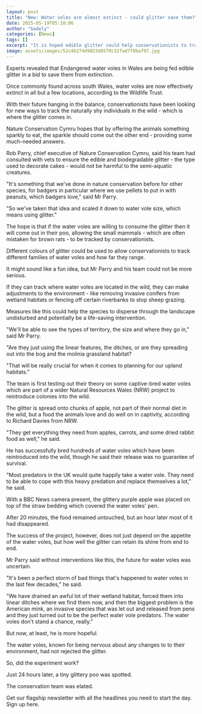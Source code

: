 ```yaml
---
layout: post
title: "New: Water voles are almost extinct - could glitter save them?"
date: 2025-05-19T05:10:06
author: "badely"
categories: [News]
tags: []
excerpt: "It is hoped edible glitter could help conservationists to track the shy species in the wild."
image: assets/images/52c4b274d9023d8579c32fad7f8baf97.jpg
---
```


Experts revealed that Endangered water voles in Wales are being fed edible glitter in a bid to save them from extinction.

Once commonly found across south Wales, water voles are now effectively extinct in all but a few locations, according to the Wildlife Trust.

With their future hanging in the balance, conservationists have been looking for new ways to track the naturally shy individuals in the wild - which is where the glitter comes in.

Nature Conservation Cymru hopes that by offering the animals something sparkly to eat, the sparkle should come out the other end - providing some much-needed answers. 

Rob Parry, chief executive of Nature Conservation Cymru, said his team had consulted with vets to ensure the edible and biodegradable glitter - the type used to decorate cakes - would not be harmful to the semi-aquatic creatures.

"It's something that we've done in nature conservation before for other species, for badgers in particular where we use pellets to put in with peanuts, which badgers love," said Mr Parry.

"So we've taken that idea and scaled it down to water vole size, which means using glitter."

The hope is that if the water voles are willing to consume the glitter then it will come out in their poo, allowing the small mammals - which are often mistaken for brown rats - to be tracked by conservationists. 

Different colours of glitter could be used to allow conservationists to track different families of water voles and how far they range.

It might sound like a fun idea, but Mr Parry and his team could not be more serious. 

If they can track where water voles are located in the wild, they can make adjustments to the environment - like removing invasive conifers from wetland habitats or fencing off certain riverbanks to stop sheep grazing. 

Measures like this could help the species to disperse through the landscape undisturbed and potentially be a life-saving intervention.

"We'll be able to see the types of territory, the size and where they go in," said Mr Parry.

"Are they just using the linear features, the ditches, or are they spreading out into the bog and the molinia grassland habitat? 

"That will be really crucial for when it comes to planning for our upland habitats."

The team is first testing out their theory on some captive-bred water voles which are part of a wider Natural Resources Wales (NRW)  project to reintroduce colonies into the wild.

The glitter is spread onto chunks of apple, not part of their normal diet in the wild, but a food the animals love and do well on in captivity, according to Richard Davies from NRW.

"They get everything they need from apples, carrots, and some dried rabbit food as well," he said.

He has successfully bred hundreds of water voles which have been reintroduced into the wild, though he said their release was no guarantee of survival.

"Most predators in the UK would quite happily take a water vole. They need to be able to cope with this heavy predation and replace themselves a lot," he said. 

With a BBC News camera present, the glittery purple apple was placed on top of the straw bedding which covered the water voles' pen.

After 20 minutes, the food remained untouched, but an hour later most of it had disappeared.

The success of the project, however, does not just depend on the appetite of the water voles, but how well the glitter can retain its shine from end to end.

Mr Parry said without interventions like this, the future for water voles was uncertain.

"It's been a perfect storm of bad things that's happened to water voles in the last few decades," he said.

"We have drained an awful lot of their wetland habitat, forced them into linear ditches where we find them now, and then the biggest problem is the American mink, an invasive species that was let out and released from pens and they just turned out to be the perfect water vole predators. The water voles don't stand a chance, really."

But now, at least, he is more hopeful. 

The water voles, known for being nervous about any changes to to their environment, had not rejected the glitter.

So, did the experiment work? 

Just 24 hours later, a tiny glittery poo was spotted. 

The conservation team was elated.

Get our flagship newsletter with all the headlines you need to start the day. Sign up here.

